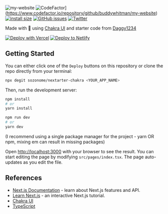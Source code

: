 ![my-website](https://socialify.git.ci/buddywhitman/my-website/image?description=1&descriptionEditable=get%20started%20with%20an%20insanely%20dope%20next.js%2Fchakra%20website%20&font=KoHo&language=1&name=1&owner=1&pattern=Floating%20Cogs&theme=Dark)
    ![CodeFactor](https://www.codefactor.io/repository/github/buddywhitman/my-website/badge)](https://www.codefactor.io/repository/github/buddywhitman/my-website)     [![install size](https://packagephobia.com/badge?p=react-icons@4.2.0)](https://packagephobia.com/result?p=react-icons@4.2.0)    [![GitHub issues](https://img.shields.io/github/issues/buddywhitman/my-website)](https://github.com/buddywhitman/my-website/issues)     [![Twitter](https://img.shields.io/twitter/url?style=social&url=https%3A%2F%2Fgithub.com%2Fbuddywhitman%2Fmy-website)](https://twitter.com/intent/tweet?text=Wow:&url=https%3A%2F%2Fgithub.com%2Fbuddywhitman%2Fmy-website)

Made with 🖤 using [Chakra UI](https://chakra-ui.com/)
and starter code from [Daggy1234](https://github.com/Daggy1234/)

[![Deploy with Vercel](https://vercel.com/button)](https://vercel.com/import/git?s=https://github.com/buddywhitman/my-website/)  [![Deploy to Netlify](https://www.netlify.com/img/deploy/button.svg)](https://app.netlify.com/start/deploy?repository=https://github.com/buddywhitman/my-website/)

## Getting Started

You can either click one of the `Deploy` buttons on this repository or clone the repo directly from your terminal:

```bash
npx degit sozonome/nextarter-chakra <YOUR_APP_NAME>
```

Then, run the development server:

```bash
npm install
# or
yarn install

npm run dev
# or
yarn dev
```
(I recommend using a single package manager for the project - yarn OR npm, mixing em can result in missing packages)

Open [http://localhost:3000](http://localhost:3000) with your browser to see the result.
You can start editing the page by modifying `src/pages/index.tsx`. The page auto-updates as you edit the file.

## References

- [Next.js Documentation](https://nextjs.org/docs) - learn about Next.js features and API.
- [Learn Next.js](https://nextjs.org/learn) - an interactive Next.js tutorial.
- [Chakra UI](https://chakra-ui.com)
- [TypeScript](https://www.typescriptlang.org)

